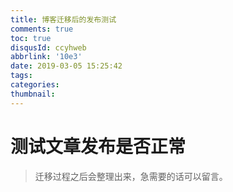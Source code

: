 ```yaml
---
title: 博客迁移后的发布测试
comments: true
toc: true
disqusId: ccyhweb
abbrlink: '10e3'
date: 2019-03-05 15:25:42
tags:
categories:
thumbnail:
---
```

# 测试文章发布是否正常



> 迁移过程之后会整理出来，急需要的话可以留言。
<!-- more -->